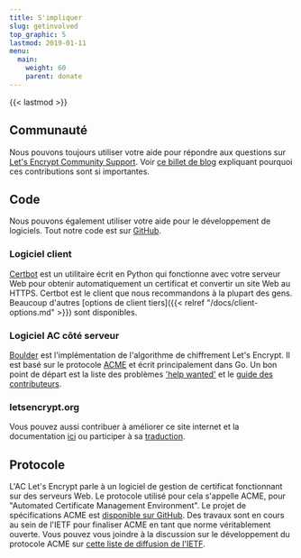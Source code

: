 ```yaml
---
title: S'impliquer
slug: getinvolved
top_graphic: 5
lastmod: 2019-01-11
menu:
  main:
    weight: 60
    parent: donate
---
```


{{< lastmod >}}

## Communauté

Nous pouvons toujours utiliser votre aide pour répondre aux questions sur [Let's Encrypt Community Support](https://community.letsencrypt.org/). Voir [ce billet de blog](/2015/08/13/lets-encrypt-community-support.html) expliquant pourquoi ces contributions sont si importantes.

## Code

Nous pouvons également utiliser votre aide pour le développement de logiciels. Tout notre code est sur [GitHub](https://github.com/letsencrypt/).

### Logiciel client

[Certbot](https://github.com/certbot/certbot) est un utilitaire écrit en Python qui fonctionne avec votre serveur Web pour obtenir automatiquement un certificat et convertir un site Web au HTTPS. Certbot est le client que nous recommandons à la plupart des gens. Beaucoup d'autres [options de client tiers]({{< relref "/docs/client-options.md" >}}) sont disponibles.

### Logiciel AC côté serveur

[Boulder](https://github.com/letsencrypt/boulder) est l'implémentation de l'algorithme de chiffrement Let's Encrypt. Il est basé sur le protocole [ACME](https://github.com/ietf-wg-acme/acme) et écrit principalement dans Go. Un bon point de départ est la liste des problèmes ['help wanted'](https://github.com/letsencrypt/boulder/labels/help%20wanted) et le [guide des contributeurs](https://github.com/letsencrypt/boulder/blob/master/CONTRIBUTING.md).

### letsencrypt.org

Vous pouvez aussi contribuer à améliorer ce site internet et la documentation [ici](https://github.com/letsencrypt/website) ou participer à sa [traduction](https://github.com/letsencrypt/website/blob/master/TRANSLATION.md).

## Protocole

L'AC Let's Encrypt parle à un logiciel de gestion de certificat fonctionnant sur des serveurs Web. Le protocole utilisé pour cela s'appelle ACME, pour "Automated Certificate Management Environment". Le projet de spécifications ACME est [disponible sur GitHub](https://github.com/ietf-wg-acme/acme). Des travaux sont en cours au sein de l'IETF pour finaliser ACME en tant que norme véritablement ouverte. Vous pouvez vous joindre à la discussion sur le développement du protocole ACME sur [cette liste de diffusion de l'IETF](https://www.ietf.org/mailman/listinfo/acme).
